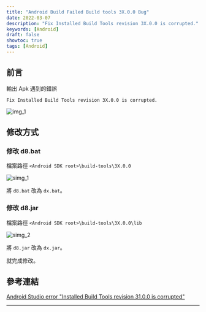 ```yaml
---
title: "Android Build Failed Build tools 3X.0.0 Bug"
date: 2022-03-07
description: "Fix Installed Build Tools revision 3X.0.0 is corrupted."
keywords: [Android]
draft: false
showtoc: true
tags: [Android]
---
```


## 前言

輸出 Apk 遇到的錯誤

```text
Fix Installed Build Tools revision 3X.0.0 is corrupted.
```

![img_1]

## 修改方式

### 修改 d8.bat

檔案路徑 `<Android SDK root>\build-tools\3X.0.0`

![simg_1]

將 `d8.bat` 改為 `dx.bat`。

### 修改 d8.jar

檔案路徑 `<Android SDK root>\build-tools\3X.0.0\lib`

![simg_2]

將 `d8.jar` 改為 `dx.jar`。

就完成修改。

## 參考連結

[Android Studio error "Installed Build Tools revision 31.0.0 is corrupted"][url_1]

---

[img_1]: https://imgur.com/CziTHbS.jpg
[simg_1]: https://imgur.com/YwqG9ek.jpg
[simg_2]: https://imgur.com/sLwOhQx.jpg
[url_1]: https://stackoverflow.com/a/68430992
